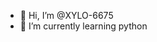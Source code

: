 - 👋 Hi, I’m @XYLO-6675
- 🌱 I’m currently learning python

<!---
XYLO-6675/XYLO-6675 is a ✨ special ✨ repository because its `README.md` (this file) appears on your GitHub profile.
You can click the Preview link to take a look at your changes.
--->
